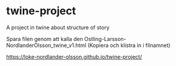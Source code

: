 # twine-project
A project in twine about structure of story

Spara filen genom att kalla den Ostling-Larsson-NordlanderOlsson_twine_v1.html
(Kopiera och klistra in i filnamnet)

https://loke-nordlander-olsson.github.io/twine-project/
